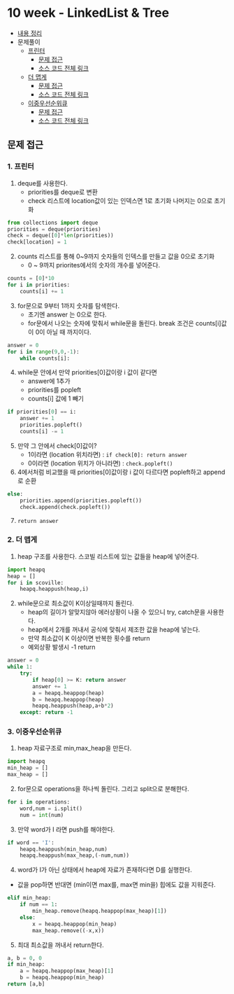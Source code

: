 # 10 week - LinkedList & Tree
- [내용 정리](./Summary.md)
- 문제풀이
    - [프린터](https://programmers.co.kr/learn/courses/30/lessons/42587)
        - [문제 접근](#1-프린터)
        - [소스 코드 전체 링크](./%ED%94%84%EB%A6%B0%ED%84%B0.py)
    - [더 맵게](https://programmers.co.kr/learn/courses/30/lessons/42626)
        - [문제 접근](#2-더-맵게)
        - [소스 코드 전체 링크](./%EB%8D%94%20%EB%A7%B5%EA%B2%8C.py)
    - [이중우선순위큐](https://programmers.co.kr/learn/courses/30/lessons/42628)
        - [문제 접근](#3-이중우선순위큐)
        - [소스 코드 전체 링크](./%EC%9D%B4%EC%A4%91%EC%9A%B0%EC%84%A0%EC%88%9C%EC%9C%84%ED%81%90.py)

## 문제 접근

### 1. 프린터
1. deque를 사용한다.
    - priorities를 deque로 변환
    - check 리스트에 location값이 있는 인덱스면 1로 초기화 나머지는 0으로 초기화
```py
from collections import deque
priorities = deque(priorities)
check = deque([0]*len(priorities))
check[location] = 1
```
2. counts 리스트를 통해 0~9까지 숫자들의 인덱스를 만들고 값을 0으로 초기화
    - 0 ~ 9까지 priorites에서의 숫자의 개수를 넣어준다.
```py
counts = [0]*10
for i in priorities:
    counts[i] += 1
```
3. for문으로 9부터 1까지 숫자를 탐색한다.
    - 초기엔 answer 는 0으로 한다.
    - for문에서 나오는 숫자에 맞춰서 while문을 돌린다. break 조건은 counts[i]값이 0이 아닐 때 까지이다.
```py
answer = 0
for i in range(9,0,-1):
    while counts[i]:
```
4. while문 안에서 만약 priorities[0]값이랑 i 값이 같다면
    - answer에 1추가
    - priorities를 popleft
    - counts[i] 값에 1 빼기
```py
if priorities[0] == i:
    answer += 1
    priorities.popleft()
    counts[i] -= 1
```
5. 만약 그 안에서 check[0]값이?
    - 1이라면 (location 위치라면) : `if check[0]: return answer`
    - 0이라면 (location 위치가 아니라면) : `check.popleft()`
6. 4에서처럼 비교했을 때 priorities[0]값이랑 i 값이 다르다면 popleft하고 append로 순환
```py
else:
    priorities.append(priorities.popleft())
    check.append(check.popleft())
```
7. `return answer`

### 2. 더 맵게
1. heap 구조를 사용한다. 스코빌 리스트에 있는 값들을 heap에 넣어준다.
```py
import heapq
heap = []
for i in scoville:
    heapq.heappush(heap,i)
```
2. while문으로 최소값이 K이상일때까지 돌린다.
    - heap의 길이가 알맞지않아 에러상황이 나올 수 있으니 try, catch문을 사용한다.
    - heap에서 2개를 꺼내서 공식에 맞춰서 제조한 값을 heap에 넣는다.
    - 만약 최소값이 K 이상이면 반복한 횟수를 return
    - 예외상황 발생시 -1 return
```py
answer = 0
while 1:
    try:
        if heap[0] >= K: return answer
        answer += 1
        a = heapq.heappop(heap)
        b = heapq.heappop(heap)
        heapq.heappush(heap,a+b*2)
    except: return -1
```

### 3. 이중우선순위큐
1. heap 자료구조로 min,max_heap을 만든다.
```py
import heapq
min_heap = []
max_heap = []
```
2. for문으로 operations을 하나씩 돌린다. 그리고 split으로 분해한다.
```py
for i in operations:
    word,num = i.split()
    num = int(num)
```
3. 만약 word가 I 라면 push를 해야한다.
```py
if word == 'I':
    heapq.heappush(min_heap,num)
    heapq.heappush(max_heap,(-num,num))
```
4. word가 I가 아닌 상태에서 heap에 자료가 존재하다면 D를 실행한다.
- 값을 pop하면 반대면 (min이면 max를, max면 min을) 힙에도 값을 지워준다.
```py
elif min_heap:
    if num == 1:
        min_heap.remove(heapq.heappop(max_heap)[1])
    else:
        x = heapq.heappop(min_heap)
        max_heap.remove((-x,x))
```
5. 최대 최소값을 꺼내서 return한다.
```py
a, b = 0, 0
if min_heap:
    a = heapq.heappop(max_heap)[1]
    b = heapq.heappop(min_heap)
return [a,b]
```